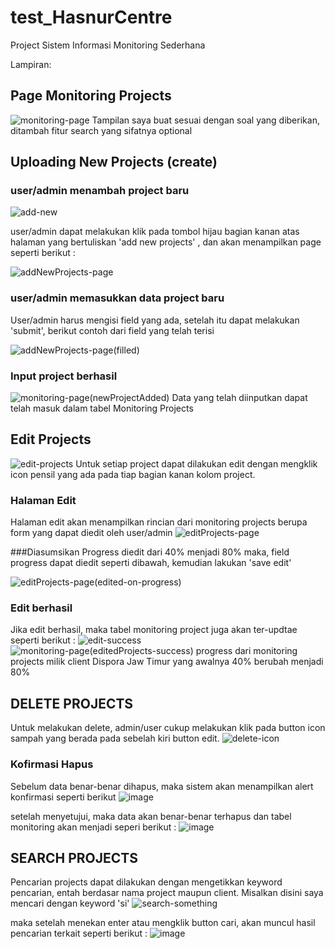 # test_HasnurCentre
Project Sistem Informasi Monitoring Sederhana 

Lampiran:

## Page Monitoring Projects
![monitoring-page](https://user-images.githubusercontent.com/92689956/179533600-94e9579a-d436-4128-899b-862e061c25b4.png)
Tampilan saya buat sesuai dengan soal yang diberikan, ditambah fitur search yang sifatnya optional

## Uploading New Projects (create)
### user/admin menambah project baru

![add-new](https://user-images.githubusercontent.com/92689956/179535137-ce2b585f-6bdb-49e6-8446-5cb1336e37d5.png)

user/admin dapat melakukan klik pada tombol hijau bagian kanan atas halaman yang bertuliskan 'add new projects' , dan akan menampilkan page seperti berikut :

![addNewProjects-page](https://user-images.githubusercontent.com/92689956/179535573-c666dc1c-e253-47c1-a77a-975c5614b6be.png)

### user/admin memasukkan data project baru
User/admin harus mengisi field yang ada, setelah itu dapat melakukan 'submit', berikut contoh dari field yang telah terisi

![addNewProjects-page(filled)](https://user-images.githubusercontent.com/92689956/179535770-a4b27ae3-7a69-4021-ac97-d242af5fbb07.png)

### Input project berhasil

![monitoring-page(newProjectAdded)](https://user-images.githubusercontent.com/92689956/179536142-9d1a90b8-280e-4d99-a251-507fb6d14551.png)
Data yang telah diinputkan dapat telah masuk dalam tabel Monitoring Projects

## Edit Projects

![edit-projects](https://user-images.githubusercontent.com/92689956/179537156-df478dba-1208-4585-9e65-74add22a5e2f.png)
Untuk setiap project dapat dilakukan edit dengan mengklik icon pensil yang ada pada tiap bagian kanan kolom project.

### Halaman Edit
Halaman edit akan menampilkan rincian dari monitoring projects berupa form yang dapat diedit oleh user/admin
![editProjects-page](https://user-images.githubusercontent.com/92689956/179537546-78c5e7a0-ca20-4b00-a0f2-4f6c16746f19.png)

###Diasumsikan Progress diedit dari 40% menjadi 80% maka, field progress dapat diedit seperti dibawah, kemudian lakukan 'save edit'

![editProjects-page(edited-on-progress)](https://user-images.githubusercontent.com/92689956/179537933-a06baae2-1a51-4ade-a585-108d7db44dee.png)

### Edit berhasil
Jika edit berhasil, maka tabel monitoring project juga akan ter-updtae seperti berikut :
![edit-success](https://user-images.githubusercontent.com/92689956/179538887-99400725-0d97-4977-ad38-97e1dab914ad.png)
![monitoring-page(editedProjects-success)](https://user-images.githubusercontent.com/92689956/179538897-8c76618b-3e5f-4340-a7ef-f108d7a90d8b.png)
progress dari monitoring projects milik client Dispora Jaw Timur yang awalnya 40% berubah menjadi 80%


## DELETE PROJECTS
Untuk melakukan delete, admin/user cukup melakukan klik pada button icon sampah yang berada pada sebelah kiri button edit.
![delete-icon](https://user-images.githubusercontent.com/92689956/179539514-9048e988-bd24-40da-bedd-699bd7511101.png)

### Kofirmasi Hapus
Sebelum data benar-benar dihapus, maka sistem akan menampilkan alert konfirmasi seperti berikut
![image](https://user-images.githubusercontent.com/92689956/179539843-3f79ef74-1c1d-4fca-ac1a-3258322ddd36.png)

setelah menyetujui, maka data akan benar-benar terhapus dan tabel monitoring akan menjadi seperi berikut :
![image](https://user-images.githubusercontent.com/92689956/179540067-1ec7f3f1-721b-4e6b-8d64-7097a4bc02fe.png)


## SEARCH PROJECTS
Pencarian projects dapat dilakukan dengan mengetikkan keyword pencarian, entah berdasar nama project maupun client. Misalkan disini saya mencari dengan keyword 'si'
![search-something](https://user-images.githubusercontent.com/92689956/179540592-31a59b20-1558-4726-85ca-c4fb888b67c0.png)

maka setelah menekan enter atau mengklik button cari, akan muncul hasil pencarian terkait seperti berikut :
![image](https://user-images.githubusercontent.com/92689956/179540851-ece3b459-8741-4e1a-8ff4-77f6457e399f.png)



